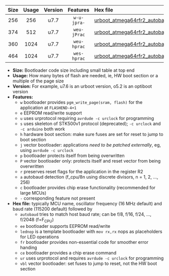 |Size|Usage|Version|Features|Hex file|
|:-:|:-:|:-:|:-:|:--|
|256|256|u7.7|`w-u-jpra-`|[urboot_atmega64rfr2_autobaud_lednop_ur_vbl.hex](https://raw.githubusercontent.com/stefanrueger/urboot.hex/main/mcus/atmega64rfr2/autobaud/urboot_atmega64rfr2_autobaud_lednop_ur_vbl.hex)|
|374|512|u7.7|`weu-jPrac`|[urboot_atmega64rfr2_autobaud_ee_lednop_fr_ce_ur_vbl.hex](https://raw.githubusercontent.com/stefanrueger/urboot.hex/main/mcus/atmega64rfr2/autobaud/urboot_atmega64rfr2_autobaud_ee_lednop_fr_ce_ur_vbl.hex)|
|360|1024|u7.7|`weu-hprac`|[urboot_atmega64rfr2_autobaud_ee_lednop_fr_ce_ur.hex](https://raw.githubusercontent.com/stefanrueger/urboot.hex/main/mcus/atmega64rfr2/autobaud/urboot_atmega64rfr2_autobaud_ee_lednop_fr_ce_ur.hex)|
|464|1024|u7.7|`wes-hprac`|[urboot_atmega64rfr2_autobaud_ee_lednop_fr_ce.hex](https://raw.githubusercontent.com/stefanrueger/urboot.hex/main/mcus/atmega64rfr2/autobaud/urboot_atmega64rfr2_autobaud_ee_lednop_fr_ce.hex)|

- **Size:** Bootloader code size including small table at top end
- **Usage:** How many bytes of flash are needed, ie, HW boot section or a multiple of the page size
- **Version:** For example, u7.6 is an urboot version, o5.2 is an optiboot version
- **Features:**
  + `w` bootloader provides `pgm_write_page(sram, flash)` for the application at `FLASHEND-4+1`
  + `e` EEPROM read/write support
  + `u` uses urprotocol requiring `avrdude -c urclock` for programming
  + `s` uses skeleton of STK500v1 protocol (deprecated); `-c urclock` and `-c arduino` both work
  + `h` hardware boot section: make sure fuses are set for reset to jump to boot section
  + `j` vector bootloader: applications *need to be patched externally*, eg, using `avrdude -c urclock`
  + `p` bootloader protects itself from being overwritten
  + `P` vector bootloader only: protects itself and reset vector from being overwritten
  + `r` preserves reset flags for the application in the register R2
  + `a` autobaud detection (f_cpu/8n using discrete divisors, n = 1, 2, ..., 256)
  + `c` bootloader provides chip erase functionality (recommended for large MCUs)
  + `-` corresponding feature not present
- **Hex file:** typically MCU name, oscillator frequency (16 MHz default) and baud rate (115200 default) followed by
  + `autobaud` tries to match host baud rate; can be f/8, f/16, f/24, ..., f/2048 (f=F<sub>CPU</sub>)
  + `ee` bootloader supports EEPROM read/write
  + `lednop` is a template bootloader with `mov rx,rx` nops as placeholders for LED operations
  + `fr` bootloader provides non-essential code for smoother error handing
  + `ce` bootloader provides a chip erase command
  + `ur` uses urprotocol and requires `avrdude -c urclock` for programming
  + `vbl` vector bootloader: set fuses to jump to reset, not the HW boot section

